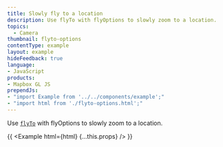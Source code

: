 ```yaml
---
title: Slowly fly to a location
description: Use flyTo with flyOptions to slowly zoom to a location.
topics:
  - Camera
thumbnail: flyto-options
contentType: example
layout: example
hideFeedback: true
language:
- JavaScript
products:
- Mapbox GL JS
prependJs:
- "import Example from '../../components/example';"
- "import html from './flyto-options.html';"
---
```


Use [`flyTo`](https://maplibre.org/maplibre-gl-js-docs/api/map/#map#flyto) with flyOptions to slowly zoom to a location.

{{ <Example html={html} {...this.props} /> }}
